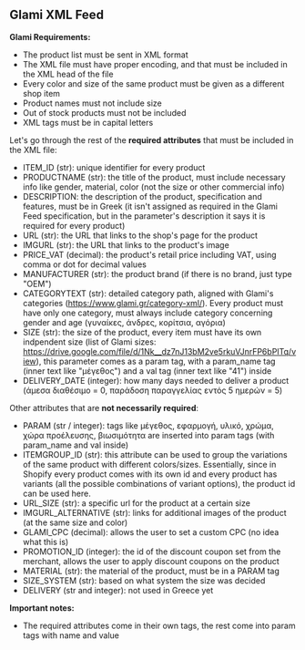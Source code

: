 ## Glami XML Feed

**Glami Requirements:**

- The product list must be sent in XML format
- The XML file must have proper encoding, and that must be included in the XML head of the file
- Every color and size of the same product must be given as a different shop item
- Product names must not include size
- Out of stock products must not be included
- XML tags must be in capital letters

Let's go through the rest of the **required attributes** that must be included in the XML file:

- ITEM_ID (str): unique identifier for every product
- PRODUCTNAME (str): the title of the product, must include necessary info like gender, material, color (not the size or other commercial info)
- DESCRIPTION: the description of the product, specification and features, must be in Greek (it isn't assigned as required in the Glami Feed specification, but in the parameter's description it says it is required for every product)
- URL (str): the URL that links to the shop's page for the product
- IMGURL (str): the URL that links to the product's image
- PRICE_VAT (decimal): the product's retail price including VAT, using comma or dot for decimal values
- MANUFACTURER (str): the product brand (if there is no brand, just type "OEM")
- CATEGORYTEXT (str): detailed category path, aligned with Glami's categories (https://www.glami.gr/category-xml/). Every product must have only one category, must always include category concerning gender and age (γυναίκες, άνδρες, κορίτσια, αγόρια)
- SIZE (str): the size of the product, every item must have its own indpendent size (list of Glami sizes: https://drive.google.com/file/d/1Nk__dz7nJ13bM2ve5rkuVJnrFP6bPITq/view), this parameter comes as a param tag, with a param_name tag (inner text like "μέγεθος") and a val tag (inner text like "41") inside
- DELIVERY_DATE (integer): how many days needed to deliver a product (άμεσα διαθέσιμο = 0, παράδοση παραγγελίας εντός 5 ημερών = 5)

Other attributes that are **not necessarily required**:

- PARAM (str / integer): tags like μέγεθος, εφαρμογή, υλικό, χρώμα, χώρα προέλευσης, βιωσιμότητα are inserted into param tags (with param_name and val inside)
- ITEMGROUP_ID (str): this attribute can be used to group the variations of the same product with different colors/sizes. Essentially, since in Shopify every product comes with its own id and every product has variants (all the possible combinations of variant options), the product id can be used here.
- URL_SIZE (str): a specific url for the product at a certain size
- IMGURL_ALTERNATIVE (str): links for additional images of the product (at the same size and color)
- GLAMI_CPC (decimal): allows the user to set a custom CPC (no idea what this is)
- PROMOTION_ID (integer): the id of the discount coupon set from the merchant, allows the user to apply discount coupons on the product
- MATERIAL (str): the material of the product, must be in a PARAM tag
- SIZE_SYSTEM (str): based on what system the size was decided
- DELIVERY (str and integer): not used in Greece yet

**Important notes:**

- The required attributes come in their own tags, the rest come into param tags with name and value